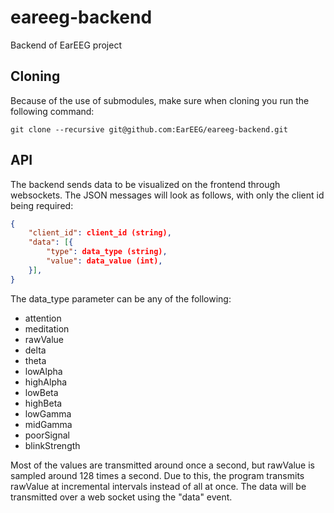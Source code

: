 # eareeg-backend
Backend of EarEEG project
## Cloning
Because of the use of submodules, make sure when cloning you run the following command:

```
git clone --recursive git@github.com:EarEEG/eareeg-backend.git
```

## API
The backend sends data to be visualized on the frontend through websockets. The JSON messages will look as follows, with only the client id being required:

```json
{
    "client_id": client_id (string),
    "data": [{
        "type": data_type (string),
        "value": data_value (int),
    }],
}
```

The data\_type parameter can be any of the following:

* attention
* meditation
* rawValue
* delta
* theta
* lowAlpha
* highAlpha
* lowBeta
* highBeta
* lowGamma
* midGamma
* poorSignal
* blinkStrength

Most of the values are transmitted around once a second, but rawValue is sampled around 128 times a second. Due to this, the program transmits rawValue at incremental intervals instead of all at once. The data will be transmitted over a web socket using the "data" event.
